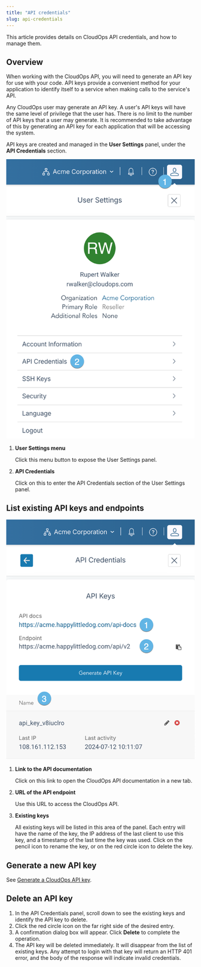 ```yaml
---
title: "API credentials"
slug: api-credentials
---
```



This article provides details on CloudOps API credentials, and how to manage them.

## Overview

When working with the CloudOps API, you will need to generate an API key for use with your code. API keys provide a convenient method for your application to identify itself to a service when making calls to the service's API.

Any CloudOps user may generate an API key. A user's API keys will have the same level of privilege that the user has. There is no limit to the number of API keys that a user may generate. It is recommended to take advantage of this by generating an API key for each application that will be accessing the system.

API keys are created and managed in the **User Settings** panel, under the **API Credentials** section.

![Screenshot of the User Settings panel, with relevant features highlighted](api-credentials.png)

1.  **User Settings menu**

    Click this menu button to expose the User Settings panel.

2.  **API Credentials**

    Click on this to enter the API Credentials section of the User Settings panel.


## List existing API keys and endpoints

![Screenshot of the API Credentials section of the User Settings panel](api-credentials-list.png)

1.  **Link to the API documentation**

    Click on this link to open the CloudOps API documentation in a new tab.

2.  **URL of the API endpoint**

    Use this URL to access the CloudOps API.

3.  **Existing keys**

    All existing keys will be listed in this area of the panel. Each entry will have the name of the key, the IP address of the last client to use this key, and a timestamp of the last time the key was used. Click on the pencil icon to rename the key, or on the red circle icon to delete the key.


## Generate a new API key

See [Generate a CloudOps API key](../how-to/how-to-cloudmc-api-key).

## Delete an API key

1.  In the API Credentials panel, scroll down to see the existing keys and identify the API key to delete.
2.  Click the red circle icon on the far right side of the desired entry.
3.  A confirmation dialog box will appear. Click **Delete** to complete the operation.
4.  The API key will be deleted immediately. It will disappear from the list of existing keys. Any attempt to login with that key will return an HTTP 401 error, and the body of the response will indicate invalid credentials.

